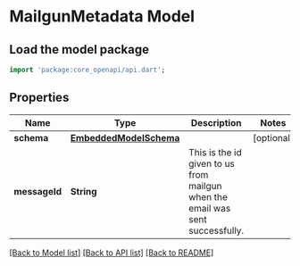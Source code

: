 # MailgunMetadata Model

## Load the model package
```dart
import 'package:core_openapi/api.dart';
```

## Properties
Name | Type | Description | Notes
------------ | ------------- | ------------- | -------------
**schema** | [**EmbeddedModelSchema**](EmbeddedModelSchema) |  | [optional] 
**messageId** | **String** | This is the id given to us from mailgun when the email was sent successfully. | 

[[Back to Model list]](../README#documentation-for-models) [[Back to API list]](../README#documentation-for-api-endpoints) [[Back to README]](../README)


